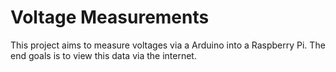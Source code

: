 # Voltage Measurements

This project aims to measure voltages via a Arduino into a Raspberry Pi.
The end goals is to view this data via the internet.
